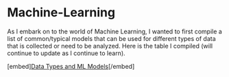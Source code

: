 # Machine-Learning
As I embark on to the world of Machine Learning, I wanted to first compile a list of common/typical models that can be used for different types of data that is collected or need to be analyzed. Here is the table I compiled (will continue to update as I continue to learn).

[embed][Data Types and ML Models](https://github.com/VentisH12/Machine-Learning/blob/main/Data%20Types%20and%20ML%20Models.pdf)[/embed]
